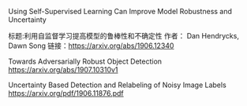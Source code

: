 Using Self-Supervised Learning Can Improve Model Robustness and Uncertainty

标题:利用自监督学习提高模型的鲁棒性和不确定性
作者： Dan Hendrycks, Dawn Song
链接：https://arxiv.org/abs/1906.12340


Towards Adversarially Robust Object Detection
<https://arxiv.org/abs/1907.10310v1>

Uncertainty Based Detection and Relabeling of Noisy Image Labels
<https://arxiv.org/pdf/1906.11876.pdf>